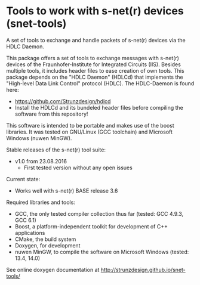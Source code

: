 # Tools to work with s-net(r) devices (snet-tools)
A set of tools to exchange and handle packets of s-net(r) devices via the HDLC Daemon.

This package offers a set of tools to exchange messages with s-net(r) devices of the Fraunhofer-Institute for Integrated Circuits (IIS).
Besides multiple tools, it includes header files to ease creation of own tools. This package depends on the "HDLC Daemon" (HDLCd)
that implements the "High-level Data Link Control" protocol (HDLC). The HDLC-Daemon is found here:
- https://github.com/Strunzdesign/hdlcd
- Install the HDLCd and its bundeled header files before compiling the software from this repository!

This software is intended to be portable and makes use of the boost libraries. It was tested on GNU/Linux (GCC toolchain)
and Microsoft Windows (nuwen MinGW).

Stable releases of the s-net(r) tool suite:
- v1.0 from 23.08.2016 
  - First tested version without any open issues

Current state:
- Works well with s-net(r) BASE release 3.6

Required libraries and tools:
- GCC, the only tested compiler collection thus far (tested: GCC 4.9.3, GCC 6.1)
- Boost, a platform-independent toolkit for development of C++ applications
- CMake, the build system
- Doxygen, for development
- nuwen MinGW, to compile the software on Microsoft Windows (tested: 13.4, 14.0)

See online doxygen documentation at http://strunzdesign.github.io/snet-tools/
